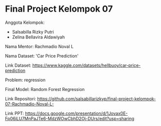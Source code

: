 # Final Project Kelompok 07
Anggota Kelompok:
- Salsabilla Rizky Putri 
- Zelina Bellavira Aldawiyah

Nama Mentor: Rachmadio Noval L

Nama Dataset: 'Car Price Prediction' 

Link Dataset:  https://www.kaggle.com/datasets/hellbuoy/car-price-prediction 

Problem: regression 

Final Model: Random Forest Regression

Link Repositori: https://github.com/salsabillarizkyp/final-project-kelompok-07-Rachmadio-Noval-L-

Link PPT: https://docs.google.com/presentation/d/1Jovax0E-Fp06iLU7MnPaJTe6-MdzWOwCbhD2Oj-DUrs/edit?usp=sharing



